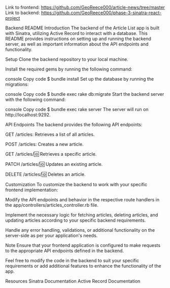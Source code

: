 Link to frontend: https://github.com/GeoReece000/article-news/tree/master
Link to backend: https://github.com/GeoReece000/phase-3-sinatra-react-project

Backend README
Introduction
The backend of the Article List app is built with Sinatra, utilizing Active Record to interact with a database. This README provides instructions on setting up and running the backend server, as well as important information about the API endpoints and functionality.

Setup
Clone the backend repository to your local machine.

Install the required gems by running the following command:

console
Copy code
$ bundle install
Set up the database by running the migrations:

console
Copy code
$ bundle exec rake db:migrate
Start the backend server with the following command:

console
Copy code
$ bundle exec rake server
The server will run on http://localhost:9292.

API Endpoints
The backend provides the following API endpoints:

GET /articles: Retrieves a list of all articles.

POST /articles: Creates a new article.

GET /articles/:id: Retrieves a specific article.

PATCH /articles/:id: Updates an existing article.

DELETE /articles/:id: Deletes an article.

Customization
To customize the backend to work with your specific frontend implementation:

Modify the API endpoints and behavior in the respective route handlers in the app/controllers/articles_controller.rb file.

Implement the necessary logic for fetching articles, deleting articles, and updating articles according to your specific backend requirements.

Handle any error handling, validations, or additional functionality on the server-side as per your application's needs.

Note
Ensure that your frontend application is configured to make requests to the appropriate API endpoints defined in the backend.

Feel free to modify the code in the backend to suit your specific requirements or add additional features to enhance the functionality of the app.

Resources
Sinatra Documentation
Active Record Documentation

